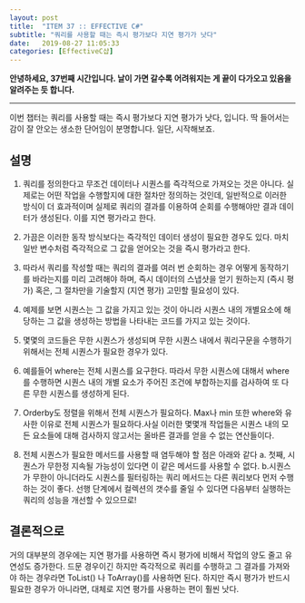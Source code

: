 ```yaml
---
layout: post
title:  "ITEM 37 :: EFFECTIVE C#"
subtitle: "쿼리를 사용할 때는 즉시 평가보다 지연 평가가 낫다"
date:   2019-08-27 11:05:33
categories: [EffectiveC샵]
---
```


**안녕하세요, 37번째 시간입니다. 날이 가면 갈수록 어려워지는 게 끝이 다가오고 있음을 알려주는 듯 합니다.**

___

이번 챕터는 쿼리를 사용할 때는 즉시 평가보다 지연 평가가 낫다, 입니다.
딱 들어서는 감이 잘 안오는 생소한 단어임이 분명합니다. 일단, 시작해보죠.



## 설명


1. 쿼리를 정의한다고 무조건 데이터나 시퀀스를 즉각적으로 가져오는 것은 아니다. 실제로는 어떤 작업을 수행할지에 대한 절차만 정의하는 것인데, 일반적으로 이러한 방식이 더 효과적이며 실제로 쿼리의 결과를 이용하여 순회를 수행해야만 결과 데이터가 생성된다. 이를 지연 평가라고 한다.


2. 가끔은 이러한 동작 방식보다는 즉각적인 데이터 생성이 필요한 경우도 있다. 마치 일반 변수처럼 즉각적으로 그 값을 얻어오는 것을 즉시 평가라고 한다.

3. 따라서 쿼리를 작성할 때는 쿼리의 결과를 여러 번 순회하는 경우 어떻게 동작하기를 바라는지를 미리 고려해야 하며, 즉시 데이터의 스냅샷을 얻기 원하는지 (즉시 평가) 혹은, 그 절차만을 기술할지 (지연 평가) 고민할 필요성이 있다.


4. 예제를 보면 시퀀스는 그 값을 가지고 있는 것이 아니라 시퀀스 내의 개별요소에 해당하는 그 값을 생성하는 방법을 나타내는 코드를 가지고 있는 것이다.

5. 몇몇의 코드들은 무한 시퀀스가 생성되며 무한 시퀀스 내에서 쿼리구문을 수행하기 위해서는 전체 시퀀스가 필요한 경우가 있다.

	
6. 예를들어 where는 전체 시퀀스를 요구한다. 따라서 무한 시퀀스에 대해서 where를 수행하면 시퀀스 내의 개별 요소가 주어진 조건에 부합하는지를 검사하여 또 다른 무한 시퀀스를 생성하게 된다.


7. Orderby도 정렬을 위해서 전체 시퀀스가 필요하다. Max나 min 또한 where와 유사한 이유로 전체 시퀀스가 필요하다.사실 이러한 몇몇개 작업들은 시퀀스 내의 모든 요소들에 대해 검사하지 않고서는 올바른 결과를 얻을 수 없는 연산들이다.


8. 전체 시퀀스가 필요한 메서드를 사용할 때 염두해야 할 점은 아래와 같다
	a. 첫째, 시퀀스가 무한정 지속될 가능성이 있다면 이 같은 메서드를 사용할 수 없다.
	b.시퀀스가 무한이 아니더라도 시퀀스를 필터링하는 쿼리 메서드는 다른 쿼리보다 먼저 수행하는 것이 좋다. 선행 단계에서 컬렉션의 갯수를 줄일 수 있다면 다음부터 실행하는 쿼리의 성능을 개선할 수 있으므로!


## 결론적으로

거의 대부분의 경우에는 지연 평가를 사용하면 즉시 평가에 비해서 작업의 양도 줄고 유연성도 증가한다. 드문 경우이긴 하지만 즉각적으로 쿼리를 수행하고 그 결과를 가져와야 하는 경우라면 ToList() 나 ToArray()를 사용하면 된다. 하지만 즉시 평가가 반드시 필요한 경우가 아니라면, 대체로 지연 평가를 사용하는 편이 훨씬 낫다.